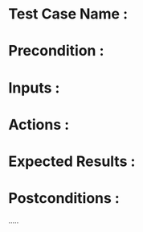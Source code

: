 # Test Case Name :
# Precondition :
# Inputs :
# Actions :
# Expected Results :
# Postconditions :
.....
